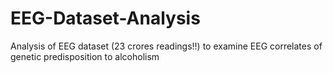 # EEG-Dataset-Analysis
Analysis of EEG dataset (23 crores readings!!) to examine EEG correlates of genetic predisposition to alcoholism
